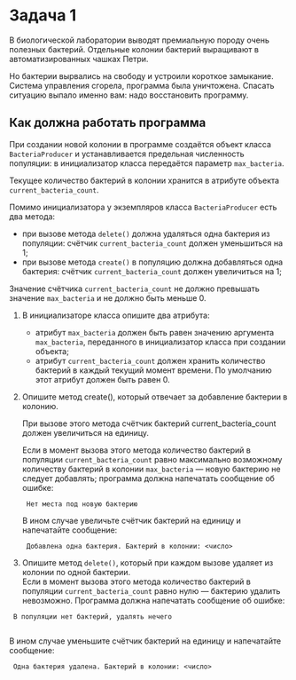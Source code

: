  # Задача 1

В биологической лаборатории выводят премиальную породу очень полезных бактерий. Отдельные колонии бактерий выращивают в автоматизированных чашках Петри.

 Но бактерии вырвались на свободу и устроили короткое замыкание. Система управления сгорела, программа была уничтожена. Спасать ситуацию выпало именно вам: надо восстановить программу.

## Как должна работать программа

При создании новой колонии в программе создаётся объект класса `BacteriaProducer` и устанавливается предельная численность популяции: в инициализатор класса передаётся параметр `max_bacteria`. 

Текущее количество бактерий в колонии хранится в атрибуте объекта `current_bacteria_count`.

Помимо инициализатора у экземпляров класса `BacteriaProducer` есть два метода:
* при вызове метода `delete()` должна удаляться одна бактерия из популяции: счётчик `current_bacteria_count` должен уменьшиться на 1;
* при вызове метода `create()` в популяцию должна добавляться одна бактерия: счётчик `current_bacteria_count` должен увеличиться на 1;

Значение счётчика `current_bacteria_count` не должно превышать значение `max_bacteria` и не должно быть меньше 0. 

1. В инициализаторе класса опишите два атрибута:
    * атрибут `max_bacteria` должен быть равен значению аргумента `max_bacteria`, переданного в инициализатор класса при создании объекта;
    * атрибут `current_bacteria_count` должен хранить количество бактерий в каждый текущий момент времени. По умолчанию этот атрибут должен быть равен 0.
2. Опишите метод create(), который отвечает за добавление бактерии в колонию. 

    При вызове этого метода счётчик бактерий current_bacteria_count должен увеличиться на единицу.

     Если в момент вызова этого метода количество бактерий в популяции `current_bacteria_count` равно максимально возможному количеству бактерий в колонии `max_bacteria` — новую бактерию не следует добавлять; программа должна напечатать сообщение об ошибке:
    ```
     Нет места под новую бактерию
    ```
    В ином случае увеличьте счётчик бактерий на единицу и напечатайте сообщение:
    ```
     Добавлена одна бактерия. Бактерий в колонии: <число>
    ```
3. Опишите метод `delete()`, который при каждом вызове удаляет из колонии по одной бактерии.     
Если в момент вызова этого метода количество бактерий в популяции `current_bacteria_count` равно нулю — бактерию удалить невозможно. Программа должна напечатать сообщение об ошибке:
```
 В популяции нет бактерий, удалять нечего
 
```
В ином случае уменьшите счётчик бактерий на единицу и напечатайте сообщение:
```
 Одна бактерия удалена. Бактерий в колонии: <число>
 ```
